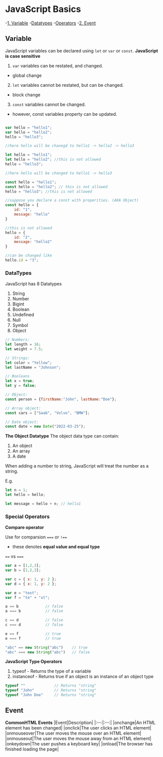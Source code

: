 # JavaScript Basics
-[1. Variable](#variable)
    -[Datatypes](#datatypes)
    -[Operators](#special-operators)
-[2. Event](#event)

## Variable
JavaScript variables can be declared using `let` or `var` or `const`.
**JavaScript is case sensitive**

1. `var` variables can be restated, and changed.
 - global change
2. `let` variables cannot be restated, but can be changed.
 - block change
3. `const` variables cannot be changed.
 - however, const variables property can be updated.

```javascript

var hello = "hello1";
var hello = "hello2";
hello = "hello3";

//here hello will be chanegd to hello1 -> hello2 -> hello3

let hello = "hello1";
let hello = "hello2"; //this is not allowed
hello = "hello3";

//here hello will be changed to hello1 -> hello3

const hello = "hello1";
const hello = "hello2"; // this is not allowed
hello = "hello3"; //this is not allowed

//suppose you declare a const with properities. (AKA Object)
const hello = {
    id: "1",
    message: "hello"
}

//this is not allowed
hello = {
    id: "2",
    message: "hello2" 
}

//can be changed like
hello.id = "3";
```
### DataTypes
JavaScript has 8 Datatypes
1. String
2. Number
3. Bigint
4. Boolean
5. Undefined
6. Null
7. Symbol
8. Object

```javascript
// Numbers:
let length = 16;
let weight = 7.5;

// Strings:
let color = "Yellow";
let lastName = "Johnson";

// Booleans
let x = true;
let y = false;

// Object:
const person = {firstName:"John", lastName:"Doe"};

// Array object:
const cars = ["Saab", "Volvo", "BMW"];

// Date object:
const date = new Date("2022-03-25");
```

**The Object Datatype**
The object data type can contain:
1. An object
2. An array
3. A date

When adding a number to string, JavaScript will treat the number as a string.

E.g.
```javascript
let n = 1;
let hello = hello;

let message = hello + n; // hello1
```

### Special Operators
**Compare operator**

Use for comparsion
`===` or `!==`
- these denotes **equal value and equal type**

`==` vs `===`
```javascript
var a = [1,2,3];
var b = [1,2,3];

var c = { x: 1, y: 2 };
var d = { x: 1, y: 2 };

var e = "text";
var f = "te" + "xt";

a == b            // false
a === b           // false

c == d            // false
c === d           // false

e == f            // true
e === f           // true

"abc" == new String("abc")    // true
"abc" === new String("abc")   // false
```

**JavaScript Type Operators**
1. typeof - Returns the type of a variable
2. instanceof - Returns true if an object is an instance of an object type

```javascript
typeof ""             // Returns "string"
typeof "John"         // Returns "string"
typeof "John Doe"     // Returns "string"
```

## Event
**CommonHTML Events**
|Event|Description|
|:--:|:--:|
|onchange|An HTML element has been changed|
|onclick|The user clicks an HTML element|
|onmouseover|The user moves the mouse over an HTML element|
|onmouseout|The user moves the mouse away from an HTML element|
|onkeydown|The user pushes a keyboard key|
|onload|The browser has finished loading the page|
